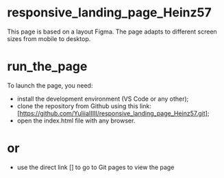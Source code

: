 # responsive_landing_page_Heinz57
This page is based on a layout Figma. The page adapts to different screen sizes from mobile to desktop.

# run_the_page
To launch the page, you need:
- install the development environment (VS Code or any other);
- clone the repository from Github using this link: [https://github.com/YuliiaIIIII/responsive_landing_page_Heinz57.git];
- open the index.html file with any browser.

# or
- use the direct link [] to go to Git pages to view the page
